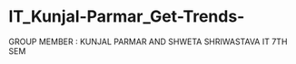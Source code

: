 # IT_Kunjal-Parmar_Get-Trends-
GROUP MEMBER : KUNJAL PARMAR AND SHWETA SHRIWASTAVA
IT 7TH SEM
                
